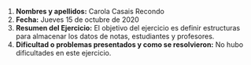 1. **Nombres y apellidos:** Carola Casais Recondo
2. **Fecha:** Jueves 15 de octubre de 2020
3. **Resumen del Ejercicio:** El objetivo del ejercicio es definir estructuras para almacenar los datos de notas, estudiantes y profesores.
4. **Dificultad o problemas presentados y como se resolvieron:** No hubo dificultades en este ejercicio.
